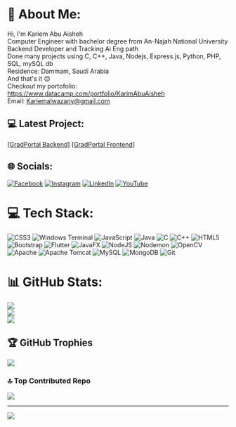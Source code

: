 # 💫 About Me:
Hi, I'm Kariem Abu Aisheh<br> Computer Engineer with bachelor degree from An-Najah National University<br>Backend Developer and Tracking Ai Eng path<br>Done many projects using C, C++, Java, Nodejs, Express.js, Python, PHP, SQL, mySQL db<br>Residence: Dammam, Saudi Arabia<br>And that's it 😊<br>Checkout my portofolio: https://www.datacamp.com/portfolio/KarimAbuAisheh<br> Email: Kariemalwazany@gmail.com

## 💻 Latest Project:
[[GradPortal Backend](https://github.com/KariemAlwazany/GradPortal-Backend)]
[[GradPortal Frontend](https://github.com/KariemAlwazany/GradPortal-Frontend)]

## 🌐 Socials:
[![Facebook](https://img.shields.io/badge/Facebook-%231877F2.svg?logo=Facebook&logoColor=white)](https://facebook.com/kariem.alwazany) [![Instagram](https://img.shields.io/badge/Instagram-%23E4405F.svg?logo=Instagram&logoColor=white)](https://instagram.com/KariemAlwazany) [![LinkedIn](https://img.shields.io/badge/LinkedIn-%230077B5.svg?logo=linkedin&logoColor=white)](https://linkedin.com/in/kariem-abuaisheh) [![YouTube](https://img.shields.io/badge/YouTube-%23FF0000.svg?logo=YouTube&logoColor=white)](https://www.youtube.com/channel/UC19dOJDBkbk-Vt25FZrR_QQ) 

# 💻 Tech Stack:
![CSS3](https://img.shields.io/badge/css3-%231572B6.svg?style=for-the-badge&logo=css3&logoColor=white) ![Windows Terminal](https://img.shields.io/badge/Windows%20Terminal-%234D4D4D.svg?style=for-the-badge&logo=windows-terminal&logoColor=white) ![JavaScript](https://img.shields.io/badge/javascript-%23323330.svg?style=for-the-badge&logo=javascript&logoColor=%23F7DF1E) ![Java](https://img.shields.io/badge/java-%23ED8B00.svg?style=for-the-badge&logo=openjdk&logoColor=white) ![C](https://img.shields.io/badge/c-%2300599C.svg?style=for-the-badge&logo=c&logoColor=white) ![C++](https://img.shields.io/badge/c++-%2300599C.svg?style=for-the-badge&logo=c%2B%2B&logoColor=white) ![HTML5](https://img.shields.io/badge/html5-%23E34F26.svg?style=for-the-badge&logo=html5&logoColor=white) ![Bootstrap](https://img.shields.io/badge/bootstrap-%238511FA.svg?style=for-the-badge&logo=bootstrap&logoColor=white) ![Flutter](https://img.shields.io/badge/Flutter-%2302569B.svg?style=for-the-badge&logo=Flutter&logoColor=white) ![JavaFX](https://img.shields.io/badge/javafx-%23FF0000.svg?style=for-the-badge&logo=javafx&logoColor=white) ![NodeJS](https://img.shields.io/badge/node.js-6DA55F?style=for-the-badge&logo=node.js&logoColor=white) ![Nodemon](https://img.shields.io/badge/NODEMON-%23323330.svg?style=for-the-badge&logo=nodemon&logoColor=%BBDEAD) ![OpenCV](https://img.shields.io/badge/opencv-%23white.svg?style=for-the-badge&logo=opencv&logoColor=white) ![Apache](https://img.shields.io/badge/apache-%23D42029.svg?style=for-the-badge&logo=apache&logoColor=white) ![Apache Tomcat](https://img.shields.io/badge/apache%20tomcat-%23F8DC75.svg?style=for-the-badge&logo=apache-tomcat&logoColor=black) ![MySQL](https://img.shields.io/badge/mysql-4479A1.svg?style=for-the-badge&logo=mysql&logoColor=white) ![MongoDB](https://img.shields.io/badge/MongoDB-%234ea94b.svg?style=for-the-badge&logo=mongodb&logoColor=white) ![Git](https://img.shields.io/badge/git-%23F05033.svg?style=for-the-badge&logo=git&logoColor=white)
# 📊 GitHub Stats:
![](https://github-readme-stats.vercel.app/api?username=KariemAlwazany&theme=radical&hide_border=true&include_all_commits=false&count_private=true)<br/>
![](https://github-readme-streak-stats.herokuapp.com/?user=KariemAlwazany&theme=radical&hide_border=true)<br/>
![](https://github-readme-stats.vercel.app/api/top-langs/?username=KariemAlwazany&theme=radical&hide_border=true&include_all_commits=false&count_private=true&layout=compact)

## 🏆 GitHub Trophies
![](https://github-profile-trophy.vercel.app/?username=KariemAlwazany&theme=radical&no-frame=false&no-bg=false&margin-w=4)

### 🔝 Top Contributed Repo
![](https://github-contributor-stats.vercel.app/api?username=KariemAlwazany&limit=5&theme=dracula&combine_all_yearly_contributions=true)

---
[![](https://visitcount.itsvg.in/api?id=KariemAlwazany&icon=0&color=2)](https://visitcount.itsvg.in)

<!-- Proudly created with GPRM ( https://gprm.itsvg.in ) -->

